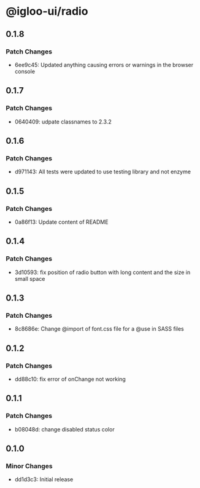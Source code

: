 # @igloo-ui/radio

## 0.1.8

### Patch Changes

- 6ee9c45: Updated anything causing errors or warnings in the browser console

## 0.1.7

### Patch Changes

- 0640409: udpate classnames to 2.3.2

## 0.1.6

### Patch Changes

- d971143: All tests were updated to use testing library and not enzyme

## 0.1.5

### Patch Changes

- 0a86f13: Update content of README

## 0.1.4

### Patch Changes

- 3d10593: fix position of radio button with long content and the size in small space

## 0.1.3

### Patch Changes

- 8c8686e: Change @import of font.css file for a @use in SASS files

## 0.1.2

### Patch Changes

- dd88c10: fix error of onChange not working

## 0.1.1

### Patch Changes

- b08048d: change disabled status color

## 0.1.0

### Minor Changes

- dd1d3c3: Initial release
